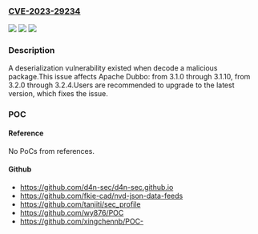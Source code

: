 ### [CVE-2023-29234](https://cve.mitre.org/cgi-bin/cvename.cgi?name=CVE-2023-29234)
![](https://img.shields.io/static/v1?label=Product&message=Apache%20Dubbo&color=blue)
![](https://img.shields.io/static/v1?label=Version&message=3.1.0%3C%3D%203.1.10%20&color=brighgreen)
![](https://img.shields.io/static/v1?label=Vulnerability&message=CWE-502%20Deserialization%20of%20Untrusted%20Data&color=brighgreen)

### Description

A deserialization vulnerability existed when decode a malicious package.This issue affects Apache Dubbo: from 3.1.0 through 3.1.10, from 3.2.0 through 3.2.4.Users are recommended to upgrade to the latest version, which fixes the issue.

### POC

#### Reference
No PoCs from references.

#### Github
- https://github.com/d4n-sec/d4n-sec.github.io
- https://github.com/fkie-cad/nvd-json-data-feeds
- https://github.com/tanjiti/sec_profile
- https://github.com/wy876/POC
- https://github.com/xingchennb/POC-

